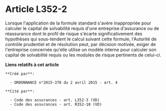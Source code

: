 # Article L352-2

Lorsque l'application de la formule standard s'avère inappropriée pour calculer le capital de solvabilité requis d'une
entreprise d'assurance ou de réassurance dont le profil de risque s'écarte significativement des hypothèses qui sous-tendent
le calcul suivant cette formule, l'Autorité de contrôle prudentiel et de résolution peut, par décision motivée, exiger de
l'entreprise concernée qu'elle utilise un modèle interne pour calculer son capital de solvabilité requis ou les modules de
risque pertinents de celui-ci.

**Liens relatifs à cet article**

	**Créé par**:

	  - ORDONNANCE n°2015-378 du 2 avril 2015 - art. 4

	**Cité par**:

	  - Code des assurances - art. L352-3 (VD)
	  - Code des assurances - art. R352-10 (VD)
